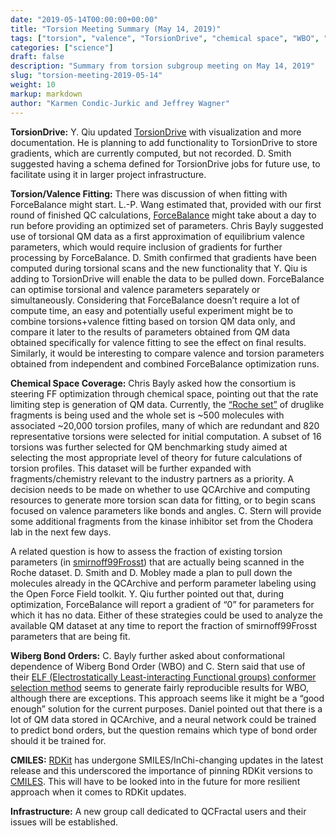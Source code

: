 ```yaml
---
date: "2019-05-14T00:00:00+00:00"
title: "Torsion Meeting Summary (May 14, 2019)"
tags: ["torsion", "valence", "TorsionDrive", "chemical space", "WBO", "CMILES", "QC datasets", "fitting", "infrastructure", "fragmentation"]
categories: ["science"]
draft: false
description: "Summary from torsion subgroup meeting on May 14, 2019"
slug: "torsion-meeting-2019-05-14"
weight: 10
markup: markdown
author: "Karmen Condic-Jurkic and Jeffrey Wagner"
---
```


**TorsionDrive:** Y. Qiu updated [TorsionDrive](https://github.com/lpwgroup/torsiondrive) with visualization and more documentation. He is planning to add functionality to TorsionDrive to store gradients, which are currently computed, but not recorded. D. Smith suggested having a schema defined for TorsionDrive jobs for future use, to facilitate using it in larger project infrastructure.

**Torsion/Valence Fitting:** There was discussion of when fitting with ForceBalance might start. L.-P. Wang estimated that, provided with our first round of finished QC calculations, [ForceBalance](https://github.com/leeping/forcebalance) might take about a day to run before providing an optimized set of parameters. Chris Bayly suggested use of torsional QM data as a first approximation of equilibrium valence parameters, which would require inclusion of gradients for further processing by ForceBalance. D. Smith confirmed that gradients have been computed during torsional scans and the new functionality that Y. Qiu is adding to TorsionDrive will enable the data to be pulled down. ForceBalance can optimise torsional and valence parameters separately or simultaneously. Considering that ForceBalance doesn’t require a lot of compute time, an easy and potentially useful experiment might be to combine torsions+valence fitting based on torsion QM data only, and compare it later to the results of parameters obtained from QM data obtained specifically for valence fitting to see the effect on final results. Similarly, it would be interesting to compare valence and torsion parameters obtained from independent and combined ForceBalance optimization runs.

**Chemical Space Coverage:** Chris Bayly asked how the consortium is steering FF optimization through chemical space, pointing out that the rate limiting step is generation of QM data. Currently, the [“Roche set”](https://github.com/openforcefield/open-forcefield-data/tree/master/Torsion-Drives/Roche-Reference-Compounds) of druglike fragments is being used and the whole set is ~500 molecules with associated ~20,000 torsion profiles, many of which are redundant and 820 representative torsions were selected for initial computation. A subset of 16 torsions was further selected for QM benchmarking study aimed at selecting the most appropriate level of theory for future calculations of torsion profiles. This dataset will be further expanded with fragments/chemistry relevant to the industry partners as a priority. A decision needs to be made on whether to use QCArchive and computing resources to generate more torsion scan data for fitting, or to begin scans focused on valence parameters like bonds and angles. C. Stern will provide some additional fragments from the kinase inhibitor set from the Chodera lab in the next few days.

A related question is how to assess the fraction of existing torsion parameters (in [smirnoff99Frosst](https://github.com/openforcefield/smirnoff99Frosst)) that are actually being scanned in the Roche dataset. D. Smith and D. Mobley made a plan to pull down the molecules already in the QCArchive and perform parameter labeling using the Open Force Field toolkit. Y. Qiu further pointed out that, during optimization, ForceBalance will report a gradient of “0” for parameters for which it has no data. Either of these strategies could be used to analyze the available QM dataset at any time to report the fraction of smirnoff99Frosst parameters that are being fit.

**Wiberg Bond Orders:** C. Bayly further asked about conformational dependence of Wiberg Bond Order (WBO) and C. Stern said that use of their [ELF (Electrostatically Least-interacting Functional groups) conformer selection method](https://docs.eyesopen.com/applications/quacpac/theory/molcharge_theory.html#elf-conformer-selection) seems to generate fairly reproducible results for WBO, although there are exceptions. This approach seems like it might be a  “good enough” solution for the current purposes. Daniel pointed out that there is a lot of QM data stored in QCArchive, and a neural network could be trained to predict bond orders, but the question remains which type of bond order should it be trained for.

**CMILES:** [RDKit]((http://rdkit.org/)) has undergone SMILES/InChi-changing updates in the latest release and this underscored the importance of pinning RDKit versions to [CMILES](https://github.com/openforcefield/cmiles). This will have to be looked into in the future for more resilient approach when it comes to RDKit updates.

**Infrastructure:** A new group call dedicated to QCFractal users and their issues will be established.
